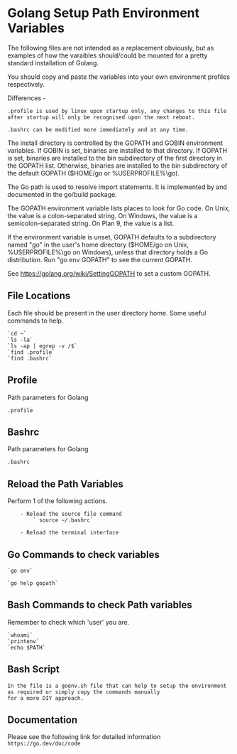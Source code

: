 # Golang Setup Path Environment Variables

The following files are not intended as a replacement obviously,
but as examples of how the varaibles should/could be mounted for a pretty standard installation of Golang.

You should copy and paste the variables into your own environment profiles respectively.

Differences -

    .profile is used by linux upon startup only, any changes to this file after startup will only be recognised upon the next reboot.

    .bashrc can be modified more immediately and at any time.

The install directory is controlled by the GOPATH and GOBIN environment variables. If GOBIN is set, binaries are installed to that directory. If GOPATH is set, binaries are installed to the bin subdirectory of the first directory in the GOPATH list. Otherwise, binaries are installed to the bin subdirectory of the default GOPATH ($HOME/go or %USERPROFILE%\go).

The Go path is used to resolve import statements.
It is implemented by and documented in the go/build package.

The GOPATH environment variable lists places to look for Go code.
On Unix, the value is a colon-separated string.
On Windows, the value is a semicolon-separated string.
On Plan 9, the value is a list.

If the environment variable is unset, GOPATH defaults
to a subdirectory named "go" in the user's home directory
($HOME/go on Unix, %USERPROFILE%\go on Windows),
unless that directory holds a Go distribution.
Run "go env GOPATH" to see the current GOPATH.

See https://golang.org/wiki/SettingGOPATH to set a custom GOPATH.

## File Locations
Each file should be present in the user directory home.
Some useful commands to help.

    `cd ~`
    `ls -la`
    `ls -ap | egrep -v /$`
    `find .profile`
    `find .bashrc`
    
## Profile
Path parameters for Golang

    .profile

## Bashrc
Path parameters for Golang

    .bashrc

## Reload the Path Variables
Perform 1 of the following actions.

        - Reload the source file command
            ` source ~/.bashrc`
            
        - Reload the terminal interface


## Go Commands to check variables

    `go env`

    `go help gopath`

## Bash Commands to check Path variables
Remember to check which 'user' you are.

    `whoami`
    `printenv`
    `echo $PATH`

## Bash Script
    In the file is a goenv.sh file that can help to setup the environment as required or simply copy the commands manually 
    for a more DIY approach. 


## Documentation

Please see the following link for detailed information
    `https://go.dev/doc/code`
